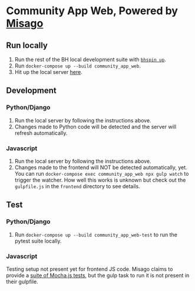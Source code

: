# Community App Web, Powered by [Misago](https://github.com/rafalp/Misago)

## Run locally
1. Run the rest of the BH local development suite with [`bhspin up`](https://github.com/sleepio/ops-tools/blob/root/README.md#6-up-the-backend).
1. Run `docker-compose up --build community_app_web`.
1. Hit up the local server [here](localhost:8200).


## Development

### Python/Django
1. Run the local server by following the instructions above.
1. Changes made to Python code will be detected and the server will refresh automatically.

### Javascript
1. Run the local server by following the instructions above.
1. Changes made to the frontend will NOT be detected automatically, yet. You can run `docker-compose exec community_app_web npx gulp watch` to trigger the watcher. How well this works is unknown but check out the `gulpfile.js` in the `frontend` directory to see details.

## Test

### Python/Django
1. Run `docker-compose up --build community_app_web-test` to run the pytest suite locally.

### Javascript
Testing setup not present yet for frontend JS code. Misago claims to provide a [suite of Mocha.js tests](https://github.com/rafalp/Misago#frontend), but the gulp task to run it is not present in their gulpfile.
